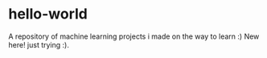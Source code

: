 # hello-world
A repository of machine learning projects i made on the way to learn :)
New here! just trying :).
